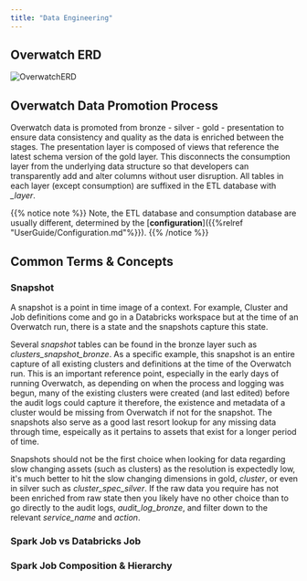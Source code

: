 ```yaml
---
title: "Data Engineering"
---
```


## Overwatch ERD
![OverwatchERD](/images/DataEngineer/_index/Overwatch_Gold.png)

## Overwatch Data Promotion Process
Overwatch data is promoted from bronze - silver - gold - presentation to ensure data consistency and quality as the 
data is enriched between the stages. The presentation layer is composed of views that reference the latest schema
version of the gold layer. This disconnects the consumption layer from the underlying data structure so that developers
can transparently add and alter columns without user disruption. All tables in each layer (except consumption) are 
suffixed in the ETL database with *\_layer*. 

{{% notice note %}}
Note, the ETL database and consumption database are usually different,
determined by the [**configuration**]({{%relref "UserGuide/Configuration.md"%}}).
{{% /notice %}}

## Common Terms & Concepts
### Snapshot
A snapshot is a point in time image of a context. For example, Cluster and Job definitions come and go in a 
Databricks workspace but at the time of an Overwatch run, there is a state and the snapshots capture this state.

Several *snapshot* tables can be found in the bronze layer such as *clusters_snapshot_bronze*. As a specific
example, this snapshot is an entire capture of all existing clusters and definitions at the time of the Overwatch run.
This is an important reference point, especially in the early days of running Overwatch, as depending on when the 
process and logging was begun, many of the existing clusters were created (and last edited) before the audit logs 
could capture it therefore, the existence and metadata of a cluster would be missing from Overwatch if not for the 
snapshot. The snapshots also serve as a good last resort lookup for any missing data through time, espeically as 
it pertains to assets that exist for a longer period of time.

Snapshots should not be the first choice when looking for data regarding slow changing assets (such as clusters) as 
the resolution is expectedly low, it's much better to hit the slow changing dimensions in gold, *cluster*, or even 
in silver such as *cluster_spec_silver*. If the raw data you require has not been enriched from raw state then you 
likely have no other choice than to go directly to the audit logs, *audit_log_bronze*, and filter down to the 
relevant *service_name* and *action*.

### Spark Job vs Databricks Job

### Spark Job Composition & Hierarchy